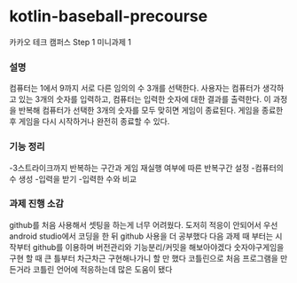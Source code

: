# kotlin-baseball-precourse

카카오 테크 캠퍼스 Step 1 미니과제 1

### 설명
컴퓨터는 1에서 9까지 서로 다른 임의의 수 3개를 선택한다. 
사용자는 컴퓨터가 생각하고 있는 3개의 숫자를 입력하고, 컴퓨터는 입력한 숫자에 대한 결과를 출력한다.
이 과정을 반복해 컴퓨터가 선택한 3개의 숫자를 모두 맞히면 게임이 종료된다.
게임을 종료한 후 게임을 다시 시작하거나 완전히 종료할 수 있다.

### 기능 정리
-3스트라이크까지 반복하는 구간과 게임 재실행 여부에 따른 반복구간 설정
-컴퓨터의 수 생성
-입력을 받기
-입력한 수와 비교

### 과제 진행 소감
github를 처음 사용해서 셋팅을 하는게 너무 어려웠다. 도저히 적응이 안되어서 우선 android studio에서 코딩을 한 뒤 
github 사용을 더 공부했다
다음 과제 때 부터는 시작부터 github를 이용하며 버전관리와 기능분리/커밋을 해보아야겠다
숫자야구게임을 구현 할 때 큰 틀부터 차근차근 구현해나가니 할 만 했다
코틀린으로 처음 프로그램을 만든거라 코틀린 언어에 적응하는데 많은 도움이 됐다